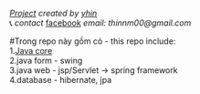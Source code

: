 _[Project](https://github.com/nguyenmanhthinbsl/JavaLearning)_ _created by_ _[yhin](https://github.com/nguyenmanhthinbsl)_ </br>
:telephone_receiver: _contact_ [facebook](facebook.com/nguyenmanhthinn) _email: thinnm00@gmail.com_ </br>

#Trong repo này gồm có - this repo include: </br>
    1.[Java core](/Java/src/Tutorial) </br>
    2.java form - swing </br>
    3.java web - jsp/Servlet -> spring framework </br>
    4.database - hibernate, jpa </br>